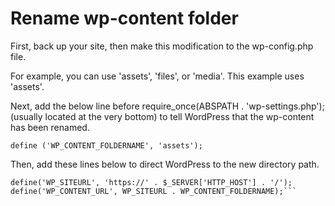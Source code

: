 # Rename wp-content folder

First, back up your site, then make this modification to the wp-config.php file.

For example, you can use 'assets', 'files', or 'media'. This example uses 'assets'.

Next, add the below line before require_once(ABSPATH . 'wp-settings.php'); (usually located at the very bottom) to tell WordPress that the wp-content has been renamed.

```define ('WP_CONTENT_FOLDERNAME', 'assets');```

Then, add these lines below to direct WordPress to the new directory path.

```define ('WP_CONTENT_DIR', ABSPATH . WP_CONTENT_FOLDERNAME) ;
define('WP_SITEURL', 'https://' . $_SERVER['HTTP_HOST'] . '/');
define('WP_CONTENT_URL', WP_SITEURL . WP_CONTENT_FOLDERNAME);```
